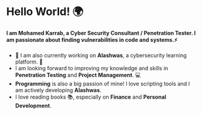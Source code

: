 # Hello World! 🌍

#### I am **Mohamed Karrab**, a Cyber Security Consultant / Penetration Tester. I am passionate about finding vulnerabilities in code and systems.⚡

- 🔭 I am also currently working on **Alashwas**, a cybersecurity learning platform. 🎯
- I am looking forward to improving my knowledge and skills in **Penetration Testing** and **Project Management**. 💻
- **Programming** is also a big passion of mine! I love scripting tools and I am actively developing **Alashwas**.
- I love reading books 📚, especially on **Finance** and **Personal Development**.
